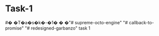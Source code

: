 # Task-1
#� �T�a�s�k�-�1�
�
�"# supreme-octo-engine" 
"# callback-to-promise" 
"# redesigned-garbanzo" 
task 1

